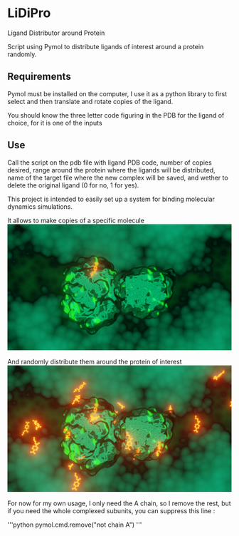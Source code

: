 # LiDiPro
Ligand Distributor around Protein

Script using Pymol to distribute ligands of interest around a protein randomly.

## Requirements

Pymol must be installed on the computer, I use it as a python library to first select and then translate and rotate copies of the ligand.

You should know the three letter code figuring in the PDB for the ligand of choice, for it is one of the inputs

## Use

Call the script on the pdb file with ligand PDB code, number of copies desired, range around the protein where the ligands will be distributed, name of the target file where the new complex will be saved, and wether to delete the original ligand (0 for no, 1 for yes).

This project is intended to easily set up a system for binding molecular dynamics simulations.

It allows to make copies of a specific molecule
![one ligand](lidipro1.png)

And randomly distribute them around the protein of interest
![several ligand](lidipro2.png)

For now for my own usage, I only need the A chain, so I remove the rest, but if you need the whole complexed subunits, you can suppress this line :

'''python
pymol.cmd.remove("not chain A")
'''

